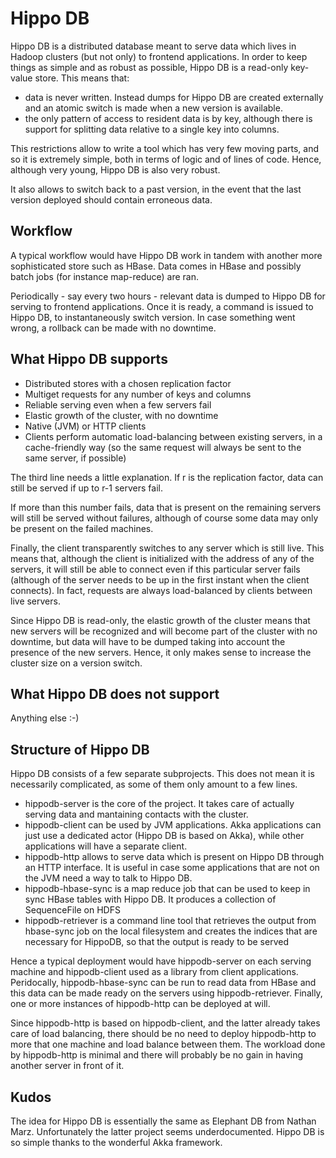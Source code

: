 Hippo DB
========

Hippo DB is a distributed database meant to serve data which lives in Hadoop clusters (but not only) to frontend applications. In order to keep things as simple and as robust as possible, Hippo DB is a read-only key-value store. This means that:

* data is never written. Instead dumps for Hippo DB are created externally and an atomic switch is made when a new version is available.
* the only pattern of access to resident data is by key, although there is support for splitting data relative to a single key into columns.

This restrictions allow to write a tool which has very few moving parts, and so it is extremely simple, both in terms of logic and of lines of code. Hence, although very young, Hippo DB is also very robust.

It also allows to switch back to a past version, in the event that the last version deployed should contain erroneous data.

Workflow
--------

A typical workflow would have Hippo DB work in tandem with another more sophisticated store such as HBase. Data comes in HBase and possibly batch jobs (for instance map-reduce) are ran.

Periodically - say every two hours - relevant data is dumped to Hippo DB for serving to frontend applications. Once it is ready, a command is issued to Hippo DB, to instantaneously switch version. In case something went wrong, a rollback can be made with no downtime.

What Hippo DB supports
----------------------

* Distributed stores with a chosen replication factor
* Multiget requests for any number of keys and columns
* Reliable serving even when a few servers fail
* Elastic growth of the cluster, with no downtime
* Native (JVM) or HTTP clients
* Clients perform automatic load-balancing between existing servers, in a cache-friendly way (so the same request will always be sent to the same server, if possible)

The third line needs a little explanation. If r is the replication factor, data can still be served if up to r-1 servers fail.

If more than this number fails, data that is present on the remaining servers will still be served without failures, although of course some data may only be present on the failed machines.

Finally, the client transparently switches to any server which is still live. This means that, although the client is initialized with the address of any of the servers, it will still be able to connect even if this particular server fails (although of the server needs to be up in the first instant when the client connects). In fact, requests are always load-balanced by clients between live servers.

Since Hippo DB is read-only, the elastic growth of the cluster means that new servers will be recognized and will become part of the cluster with no downtime, but data will have to be dumped taking into account the presence of the new servers. Hence, it only makes sense to increase the cluster size on a version switch.

What Hippo DB does not support
------------------------------

Anything else :-)

Structure of Hippo DB
---------------------

Hippo DB consists of a few separate subprojects. This does not mean it is necessarily complicated, as some of them only amount to a few lines.

* hippodb-server is the core of the project. It takes care of actually serving data and mantaining contacts with the cluster.
* hippodb-client can be used by JVM applications. Akka applications can just use a dedicated actor (Hippo DB is based on Akka), while other applications will have a separate client.
* hippodb-http allows to serve data which is present on Hippo DB through an HTTP interface. It is useful in case some applications that are not on the JVM need a way to talk to Hippo DB.
* hippodb-hbase-sync is a map reduce job that can be used to keep in sync HBase tables with Hippo DB. It produces a collection of SequenceFile on HDFS
* hippodb-retriever is a command line tool that retrieves the output from hbase-sync job on the local filesystem and creates the indices that are necessary for HippoDB, so that the output is ready to be served

Hence a typical deployment would have hippodb-server on each serving machine and hippodb-client used as a library from client applications. Peridocally, hippodb-hbase-sync can be run to read data from HBase and this data can be made ready on the servers using hippodb-retriever. Finally, one or more instances of hippodb-http can be deployed at will.

Since hippodb-http is based on hippodb-client, and the latter already takes care of load balancing, there should be no need to deploy hippodb-http to more that one machine and load balance between them. The workload done by hippodb-http is minimal and there will probably be no gain in having another server in front of it.

Kudos
-----

The idea for Hippo DB is essentially the same as Elephant DB from Nathan Marz. Unfortunately the latter project seems underdocumented. Hippo DB is so simple thanks to the wonderful Akka framework.